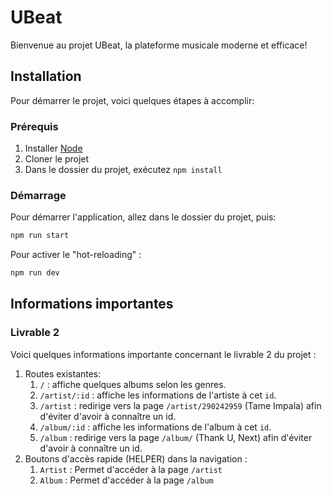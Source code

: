 # UBeat

Bienvenue au projet UBeat, la plateforme musicale moderne et efficace! 

## Installation

Pour démarrer le projet, voici quelques étapes à accomplir:

### Prérequis

1. Installer [Node](https://nodejs.org/)
2. Cloner le projet
3. Dans le dossier du projet, exécutez `npm install`

### Démarrage

Pour démarrer l'application, allez dans le dossier du projet, puis:

```bash
npm run start
```

Pour activer le "hot-reloading" :

```bash
npm run dev
```

## Informations importantes

### Livrable 2

Voici quelques informations importante concernant le livrable 2 du projet :

1. Routes existantes:
   1. `/` : affiche quelques albums selon les genres.
   2. `/artist/:id` : affiche les informations de l'artiste à cet `id`.
   3. `/artist` : redirige vers la page `/artist/290242959` (Tame Impala) afin d'éviter d'avoir à connaître un id.
   4. `/album/:id` : affiche les informations de l'album à cet `id`.
   5. `/album` : redirige vers la page `/album/` (Thank U, Next) afin d'éviter d'avoir à connaître un id.
2. Boutons d'accès rapide (HELPER) dans la navigation :
   1. `Artist` : Permet d'accéder à la page `/artist`
   2. `Album` : Permet d'accéder à la page `/album`

